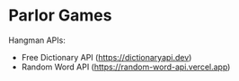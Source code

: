 # Parlor Games

Hangman APIs:

- Free Dictionary API (https://dictionaryapi.dev)
- Random Word API (https://random-word-api.vercel.app)
